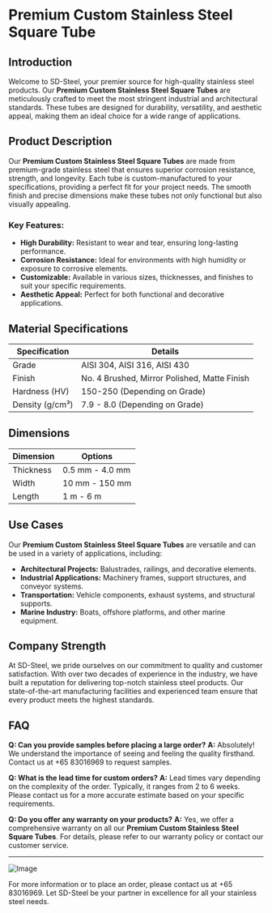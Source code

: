 # Premium Custom Stainless Steel Square Tube

## Introduction

Welcome to SD-Steel, your premier source for high-quality stainless steel products. Our **Premium Custom Stainless Steel Square Tubes** are meticulously crafted to meet the most stringent industrial and architectural standards. These tubes are designed for durability, versatility, and aesthetic appeal, making them an ideal choice for a wide range of applications.

## Product Description

Our **Premium Custom Stainless Steel Square Tubes** are made from premium-grade stainless steel that ensures superior corrosion resistance, strength, and longevity. Each tube is custom-manufactured to your specifications, providing a perfect fit for your project needs. The smooth finish and precise dimensions make these tubes not only functional but also visually appealing.

### Key Features:
- **High Durability:** Resistant to wear and tear, ensuring long-lasting performance.
- **Corrosion Resistance:** Ideal for environments with high humidity or exposure to corrosive elements.
- **Customizable:** Available in various sizes, thicknesses, and finishes to suit your specific requirements.
- **Aesthetic Appeal:** Perfect for both functional and decorative applications.

## Material Specifications

| Specification         | Details                                                                 |
|-----------------------|-------------------------------------------------------------------------|
| Grade                 | AISI 304, AISI 316, AISI 430                                           |
| Finish                | No. 4 Brushed, Mirror Polished, Matte Finish                           |
| Hardness (HV)         | 150-250 (Depending on Grade)                                            |
| Density (g/cm³)       | 7.9 - 8.0 (Depending on Grade)                                          |

## Dimensions

| Dimension             | Options                                                                 |
|-----------------------|-------------------------------------------------------------------------|
| Thickness             | 0.5 mm - 4.0 mm                                                         |
| Width                 | 10 mm - 150 mm                                                          |
| Length                | 1 m - 6 m                                                               |

## Use Cases

Our **Premium Custom Stainless Steel Square Tubes** are versatile and can be used in a variety of applications, including:

- **Architectural Projects:** Balustrades, railings, and decorative elements.
- **Industrial Applications:** Machinery frames, support structures, and conveyor systems.
- **Transportation:** Vehicle components, exhaust systems, and structural supports.
- **Marine Industry:** Boats, offshore platforms, and other marine equipment.

## Company Strength

At SD-Steel, we pride ourselves on our commitment to quality and customer satisfaction. With over two decades of experience in the industry, we have built a reputation for delivering top-notch stainless steel products. Our state-of-the-art manufacturing facilities and experienced team ensure that every product meets the highest standards.

## FAQ

**Q: Can you provide samples before placing a large order?**
**A:** Absolutely! We understand the importance of seeing and feeling the quality firsthand. Contact us at +65 83016969 to request samples.

**Q: What is the lead time for custom orders?**
**A:** Lead times vary depending on the complexity of the order. Typically, it ranges from 2 to 6 weeks. Please contact us for a more accurate estimate based on your specific requirements.

**Q: Do you offer any warranty on your products?**
**A:** Yes, we offer a comprehensive warranty on all our **Premium Custom Stainless Steel Square Tubes**. For details, please refer to our warranty policy or contact our customer service.

---

![Image](https://github.com/user-attachments/assets/2567258e-e124-4816-932d-1809bd27ef0b)

For more information or to place an order, please contact us at +65 83016969. Let SD-Steel be your partner in excellence for all your stainless steel needs.